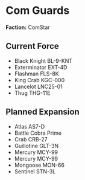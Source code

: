 # Com Guards
**Faction:** ComStar
## Current Force
- Black Knight BL-9-KNT
- Exterminator EXT-4D
- Flashman FLS-8K
- King Crab KGC-000
- Lancelot LNC25-01
- Thug THG-11E
## Planned Expansion
- Atlas AS7-D
- Battle Cobra Prime
- Crab CRB-27
- Guillotine GLT-3N
- Mercury MCY-99
- Mercury MCY-99
- Mongoose MON-66
- Sentinel STN-3L
